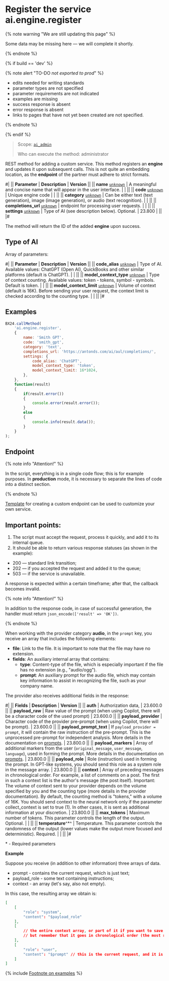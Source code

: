 # Register the service ai.engine.register

{% note warning "We are still updating this page" %}

Some data may be missing here — we will complete it shortly.

{% endnote %}

{% if build == 'dev' %}

{% note alert "TO-DO _not exported to prod_" %}

- edits needed for writing standards
- parameter types are not specified
- parameter requirements are not indicated
- examples are missing
- success response is absent
- error response is absent
- links to pages that have not yet been created are not specified.

{% endnote %}

{% endif %}

> Scope: [`ai_admin`](../scopes/permissions.md)
>
> Who can execute the method: administrator

REST method for adding a custom service. This method registers an **engine** and updates it upon subsequent calls. This is not quite an embedding location, as the **endpoint** of the partner must adhere to strict formats.

#|
|| **Parameter** | **Description** | **Version** ||
|| **name**
[`unknown`](../data-types.md) | A meaningful and concise name that will appear in the user interface. | | ||
|| **code**
[`unknown`](../data-types.md) | Unique engine code | | ||
|| **category**
[`unknown`](../data-types.md) | Can be either text (text generation), image (image generation), or audio (text recognition). | | ||
|| **completions_url**
[`unknown`](../data-types.md) | endpoint for processing user requests. | | ||
|| **settings**
[`unknown`](../data-types.md) | Type of AI (see description below). Optional. | 23.800 | ||
|#

The method will return the ID of the added **engine** upon success.

## Type of AI

Array of parameters:

#|
|| **Parameter** | **Description** | **Version** ||
|| **code_alias**
[`unknown`](../data-types.md) | Type of AI. Available values: ChatGPT (Open AI), QuickBooks and other similar platforms (default is ChatGPT). | | ||
|| **model_context_type**
[`unknown`](../data-types.md) | Type of context counting. Available values: token - tokens, symbol - symbols. Default is token. | | ||
|| **model_context_limit**
[`unknown`](../data-types.md) | Volume of context (default is 16K). Before sending your user request, the context limit is checked according to the counting type. | | ||
|#

## Examples

```javascript
BX24.callMethod(
    'ai.engine.register',
    {
        name: 'Smith GPT',
        code: 'smith_gpt',
        category: 'text',
        completions_url: 'https://antonds.com/ai/aul/completions/',
        settings: {
            code_alias: 'ChatGPT',
            model_context_type: 'token',
            model_context_limit: 16*1024,
        },
    },
    function(result)
    {
        if(result.error())
        {
            console.error(result.error());
        }
        else
        {
            console.info(result.data());
        }
    }
);
```

## Endpoint

{% note info "Attention!" %}

In the script, everything is in a single code flow; this is for example purposes. In **production** mode, it is necessary to separate the lines of code into a distinct section.

{% endnote %}

[Template](https://dev.bitrix.com/docs/chm_files/endpoint.rar) for creating a custom endpoint can be used to customize your own service.

## Important points:

1. The script must accept the request, process it quickly, and add it to its internal queue.
2. It should be able to return various response statuses (as shown in the example):
  - 200 — standard link transition;
  - 202 — if you accepted the request and added it to the queue;
  - 503 — if the service is unavailable.

A response is expected within a certain timeframe; after that, the callback becomes invalid.

{% note info "Attention!" %}

In addition to the response code, in case of successful generation, the handler must return `json_encode(['result' => 'OK'])`.

{% endnote %}

When working with the provider category **audio**, in the `prompt` key, you receive an array that includes the following elements:

- **file**: Link to the file. It is important to note that the file may have no extension.
- **fields**: An auxiliary internal array that contains:
  - **type**: Content-type of the file, which is especially important if the file has no extension (e.g., "audio/ogg").
  - **prompt**: An auxiliary prompt for the audio file, which may contain key information to assist in recognizing the file, such as your company name.

The provider also receives additional fields in the response:

#|
|| **Fields** | **Description** | **Version** ||
|| **auth** | Authorization data, | 23.600.0 ||
|| **payload_raw** | Raw value of the prompt (when using Copilot, there will be a character code of the used prompt) | 23.600.0 ||
|| **payload_provider** | Character code of the provider pre-prompt (when using Copilot, there will be prompt). | 23.600.0 ||
|| **payload_prompt_text** | If `payload_provider = prompt`, it will contain the raw instruction of the pre-prompt. This is the unprocessed pre-prompt for independent analysis. More details in the documentation on [prompts](.). | 23.800.0 ||
|| **payload_markers** | Array of additional markers from the user (`original_message`, `user_message`, `language`), used in forming the prompt. More details in the documentation on [prompts](.). | 23.800.0 ||
|| **payload_role** | Role (instruction) used in forming the prompt. In GPT-like systems, you should send this role as a system role in the message array. | 23.800.0 ||
|| **context** | Array of preceding messages in chronological order. For example, a list of comments on a post. The first in such a context list is the author's message (the post itself). Important: The volume of context sent to your provider depends on the volume specified by you and the counting type (more details in the provider documentation). By default, the counting method is "tokens," with a volume of 16K. You should send context to the neural network only if the parameter collect_context is set to true (1). In other cases, it is sent as additional information at your discretion. | 23.800.0 ||
|| **max_tokens** | Maximum number of tokens. This parameter controls the length of the output. Optional. | | ||
|| **temperature**^*^ | Temperature. This parameter controls the randomness of the output (lower values make the output more focused and deterministic). Required. | | ||
|#

\* - Required parameters 

**Example**

Suppose you receive (in addition to other information) three arrays of data.

- prompt - contains the current request, which is just text;
- payload_role - some text containing instructions;
- context - an array (let's say, also not empty).

In this case, the resulting array we obtain is:

```json
[
    [
        "role": "system",
        "content": "$payload_role"
    ],
    [
        // the entire context array, or part of it if you want to save the request
        // but remember that it goes in chronological order (the most recent messages are at the bottom)
    ],
    [
        "role": "user",
        "content": "$prompt" // this is the current request, and it is NOT included in the context
    ]
]
```

{% include [Footnote on examples](../../_includes/examples.md) %}